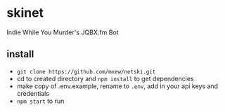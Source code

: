 # skinet
Indie While You Murder's JQBX.fm Bot

## install
- `git clone https://github.com/mxew/netski.git`
- cd to created directory and `npm install` to get dependencies
- make copy of .env.example, rename to `.env`, add in your api keys and credentials
- `npm start` to run
